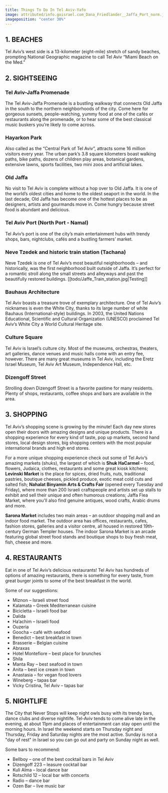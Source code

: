 ```yaml
---
title: Things To Do In Tel Aviv-Yafo
image: attributed/info.goisrael.com_Dana_Friedlander__Jaffa_Port_norm.jpg
imageposition: "center 30%"
---
```


## 1. BEACHES
Tel Aviv’s west side is a 13-kilometer (eight-mile) stretch of sandy beaches, prompting National Geographic magazine to call Tel Aviv “Miami Beach on the Med.”

## 2. SIGHTSEEING

### Tel Aviv-Jaffa Promenade

The Tel Aviv-Jaffa Promenade is a bustling walkway that connects Old Jaffa in the south to the northern neighborhoods of the city. Come here for gorgeous sunsets, people-watching, yummy food at one of the cafés or restaurants along the promenade, or to hear some of the best classical music buskers you’re likely to come across.

### Hayarkon Park
Also called as the “Central Park of Tel Aviv”, attracts some 16 million visitors every year. The urban park’s 3.8 square kilometers boast walking paths, bike paths, dozens of children play areas, botanical gardens, extensive lawns, sports facilities, two mini zoos and artificial lakes.

### Old Jaffa
No visit to Tel Aviv is complete without a hop over to Old Jaffa. It is one of the world’s oldest cities and home to the oldest seaport in the world. In the last decade, Old Jaffa has become one of the hottest places to be as designers, artists and gourmands move in. Come hungry because street food is abundant and delicious.

### Tel Aviv Port (North Port - Namal)
Tel Aviv’s port is one of the city’s main entertainment hubs with trendy shops, bars, nightclubs, cafés and a bustling farmers’ market.

### Neve Tzedek and historic train station (Tachana)
Neve Tzedek is one of Tel Aviv’s most beautiful neighborhoods – and historically, was the first neighborhood built outside of Jaffa. It’s perfect for a romantic stroll along the small streets and alleyways and past the beautifully restored buildings.
[[todo/Jaffe_Train_station.jpg|Testing]]

### Bauhaus Architecture
Tel Aviv boasts a treasure trove of exemplary architecture. One of Tel Aviv’s nicknames is even the White City, thanks to its large number of white Bauhaus (International-style) buildings. In 2003, the United Nations Educational, Scientific and Cultural Organization (UNESCO) proclaimed Tel Aviv’s White City a World Cultural Heritage site.

### Culture Square
Tel Aviv is Israel’s culture city. Most of the museums, orchestras, theaters, art galleries, dance venues and music halls come with an entry fee, however. There are many great museums in Tel Aviv, including the Eretz Israel Museum, Tel Aviv Art Museum, Independence Hall, etc.

### Dizengoff Street
Strolling down Dizengoff Street is a favorite pastime for many residents. Plenty of shops, restaurants, coffee shops and bars are available in the area.

## 3. SHOPPING
Tel Aviv’s shopping scene is growing by the minute! Each day new stores open their doors with amazing designs and unique products. There is a shopping experience for every kind of taste, pop up markets, second hand stores, local design stores, big shopping centers with the most popular international brands and high end stores.

For a more unique shopping experience check out some of Tel Aviv’s amazing markets (shuks), the largest of which is **Shuk HaCarmel** – food, flowers, Judaica, clothes, restaurants and some great kiosk kitchens; **Levinski Market** is the place for spices, dried fruits, nuts, traditional pastries, boutique cheeses, pickled produce, exotic meat cold cuts and salted fish; **Nahalat Binyamin Arts & Crafts Fair** (opened every Tuesday and Friday), where more than 200 Israeli craftspeople and artists set up stalls to exhibit and sell their unique and often humorous creations; Jaffa Flea Market, where you'll also find genuine antiques, wood crafts, Arabic drums and more.

**Sarona Market** includes two main areas – an outdoor shopping mall and an indoor food market. The outdoor area has offices, restaurants, cafes, fashion stores, galleries and a visitor centre, all housed in restored 19th-century German Templer houses. The indoor Sarona Market is an arcade featuring global street food stands and boutique shops to buy fresh meat, fish, cheese and more.

## 4. RESTAURANTS
Eat in one of Tel Aviv’s delicious restaurants! Tel Aviv has hundreds of options of amazing restaurants, there is something for every taste, from great burger joints to some of the best breakfast in the world. 

Some of our suggestions:

* Miznon – Israeli street food
* Kalamata – Greek Mediterranean cuisine
* Bicicletta – Israeli food bar
* Dalida
* Ha’achim – Israeli food
* Ouzeria
* Goocha – café with seafood
* Benedict – best breakfast in town
* Brasserie – Belgian cuisine
* Abraxas
* Hotel Montefiore – best place for brunches
* Shila
* Manta Ray – best seafood in town
* Anita – best ice cream in town
* Anastasia – for vegan food lovers
* Wineberg – tapas bar
* Vicky Cristina, Tel Aviv – tapas bar

## 5. NIGHTLIFE
The City that Never Stops will keep night owls busy with its trendy bars, dance clubs and diverse nightlife. Tel-Aviv tends to come alive late in the evening, at about 11pm and places of entertainment can stay open until the morning hours. In Israel the weekend starts on Thursday night and Thursday, Friday and Saturday nights are the most active. Sunday is not a "day of rest" in Israel so you can go out and party on Sunday night as well.

Some bars to recommend:

* Bellboy – one of the best cocktail bars in Tel Aviv
* Dizengoff 223 – leasure cocktail bar
* Kuli Alma – local dance bar
* Rotschild 12 – local bar with concerts
* Radio – dance bar
* Ozen Bar – live music bar
